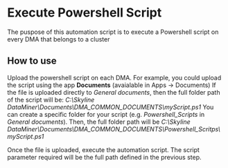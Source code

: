 # Execute Powershell Script

The puspose of this automation script is to execute a Powershell script on every DMA that belongs to a cluster

## How to use

Upload the powershell script on each DMA. For example, you could upload the script using the app **Documents** (avaialable in Apps -> Documents)
If the file is uploaded directly to *General documents*, then the full folder path of the script will be: *C:\Skyline DataMiner\Documents\DMA_COMMON_DOCUMENTS\myScript.ps1*
You can create a specific folder for your script (e.g. *Powershell_Scripts* in *General documents*). Then, the full folder path will be  *C:\Skyline DataMiner\Documents\DMA_COMMON_DOCUMENTS\Powershell_Scritps\myScript.ps1*

Once the file is uploaded, execute the automation script. The script parameter required will be the full path defined in the previous step.
